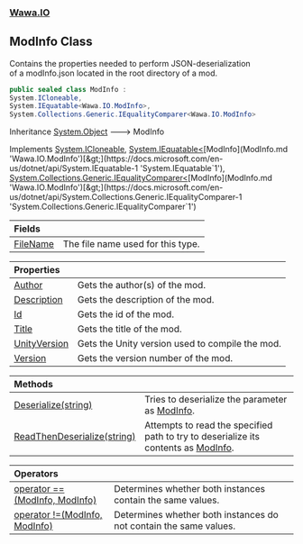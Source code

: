 ### [Wawa.IO](Wawa.IO.md 'Wawa.IO')

## ModInfo Class

Contains the properties needed to perform JSON-deserialization  
of a modInfo.json located in the root directory of a mod.

```csharp
public sealed class ModInfo :
System.ICloneable,
System.IEquatable<Wawa.IO.ModInfo>,
System.Collections.Generic.IEqualityComparer<Wawa.IO.ModInfo>
```

Inheritance [System.Object](https://docs.microsoft.com/en-us/dotnet/api/System.Object 'System.Object') &#129106; ModInfo

Implements [System.ICloneable](https://docs.microsoft.com/en-us/dotnet/api/System.ICloneable 'System.ICloneable'), [System.IEquatable&lt;](https://docs.microsoft.com/en-us/dotnet/api/System.IEquatable-1 'System.IEquatable`1')[ModInfo](ModInfo.md 'Wawa.IO.ModInfo')[&gt;](https://docs.microsoft.com/en-us/dotnet/api/System.IEquatable-1 'System.IEquatable`1'), [System.Collections.Generic.IEqualityComparer&lt;](https://docs.microsoft.com/en-us/dotnet/api/System.Collections.Generic.IEqualityComparer-1 'System.Collections.Generic.IEqualityComparer`1')[ModInfo](ModInfo.md 'Wawa.IO.ModInfo')[&gt;](https://docs.microsoft.com/en-us/dotnet/api/System.Collections.Generic.IEqualityComparer-1 'System.Collections.Generic.IEqualityComparer`1')

| Fields | |
| :--- | :--- |
| [FileName](ModInfo.FileName.md 'Wawa.IO.ModInfo.FileName') | The file name used for this type. |

| Properties | |
| :--- | :--- |
| [Author](ModInfo.Author.md 'Wawa.IO.ModInfo.Author') | Gets the author(s) of the mod. |
| [Description](ModInfo.Description.md 'Wawa.IO.ModInfo.Description') | Gets the description of the mod. |
| [Id](ModInfo.Id.md 'Wawa.IO.ModInfo.Id') | Gets the id of the mod. |
| [Title](ModInfo.Title.md 'Wawa.IO.ModInfo.Title') | Gets the title of the mod. |
| [UnityVersion](ModInfo.UnityVersion.md 'Wawa.IO.ModInfo.UnityVersion') | Gets the Unity version used to compile the mod. |
| [Version](ModInfo.Version.md 'Wawa.IO.ModInfo.Version') | Gets the version number of the mod. |

| Methods | |
| :--- | :--- |
| [Deserialize(string)](ModInfo.Deserialize(String).md 'Wawa.IO.ModInfo.Deserialize(string)') | Tries to deserialize the parameter as [ModInfo](ModInfo.md 'Wawa.IO.ModInfo'). |
| [ReadThenDeserialize(string)](ModInfo.ReadThenDeserialize(String).md 'Wawa.IO.ModInfo.ReadThenDeserialize(string)') | Attempts to read the specified path to try to deserialize its contents as [ModInfo](ModInfo.md 'Wawa.IO.ModInfo'). |

| Operators | |
| :--- | :--- |
| [operator ==(ModInfo, ModInfo)](ModInfo.op_Equality(ModInfo,ModInfo).md 'Wawa.IO.ModInfo.op_Equality(Wawa.IO.ModInfo, Wawa.IO.ModInfo)') | Determines whether both instances contain the same values. |
| [operator !=(ModInfo, ModInfo)](ModInfo.op_Inequality(ModInfo,ModInfo).md 'Wawa.IO.ModInfo.op_Inequality(Wawa.IO.ModInfo, Wawa.IO.ModInfo)') | Determines whether both instances do not contain the same values. |

